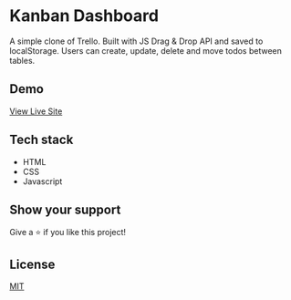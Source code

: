 # Kanban Dashboard

A simple clone of Trello. Built with JS Drag & Drop API and saved to localStorage. Users can create, update, delete and move todos between tables.

## Demo

[View Live Site](https://kanban-dashboard-benz.netlify.app/)

## Tech stack

- HTML
- CSS
- Javascript

## Show your support

Give a ⭐️ if you like this project!

## License

[MIT](LICENSE)
